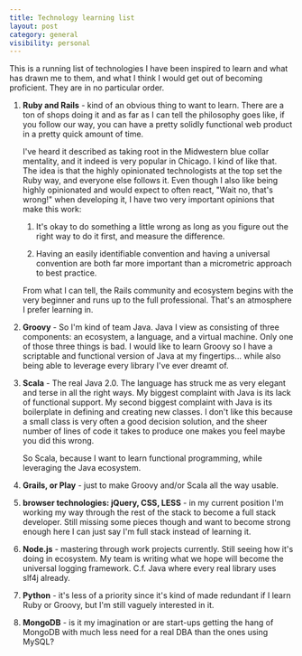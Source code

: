 ```yaml
---
title: Technology learning list
layout: post
category: general
visibility: personal
---
```


This is a running list of technologies I have been inspired to learn and what has drawn me to them, and what I think I would get out of becoming proficient. They are in no particular order.

1. **Ruby and Rails** - kind of an obvious thing to want to learn. There are a ton of shops doing it and as far as I can tell the philosophy goes like, if you follow our way, you can have a pretty solidly functional web product in a pretty quick amount of time.

    I've heard it described as taking root in the Midwestern blue collar mentality, and it indeed is very popular in Chicago. I kind of like that. The idea is that the highly opinionated technologists at the top set the Ruby way, and everyone else follows it. Even though I also like being highly opinionated and would expect to often react, "Wait no, that's wrong!" when developing it, I have two very important opinions that make this work:

    1. It's okay to do something a little wrong as long as you figure out the right way to do it first, and measure the difference.

    2. Having an easily identifiable convention and having a universal convention are both far more important than a micrometric approach to best practice.

    From what I can tell, the Rails community and ecosystem begins with the very beginner and runs up to the full professional. That's an atmosphere I prefer learning in.

2. **Groovy** - So I'm kind of team Java. Java I view as consisting of three components: an ecosystem, a language, and a virtual machine. Only one of those three things is bad. I would like to learn Groovy so I have a scriptable and functional version of Java at my fingertips...  while also being able to leverage every library I've ever dreamt of.

3. **Scala** - The real Java 2.0. The language has struck me as very elegant and terse in all the right ways. My biggest complaint with Java is its lack of functional support. My second biggest complaint with Java is its boilerplate in defining and creating new classes. I don't like this because a small class is very often a good decision solution, and the sheer number of lines of code it takes to produce one makes you feel maybe you did this wrong.

    So Scala, because I want to learn functional programming, while leveraging the Java ecosystem.

4. **Grails, or Play** - just to make Groovy and/or Scala all the way usable.

5. **browser technologies: jQuery, CSS, LESS** - in my current position I'm working my way through the rest of the stack to become a full stack developer. Still missing some pieces though and want to become strong enough here I can just say I'm full stack instead of learning it.

6. **Node.js** - mastering through work projects currently. Still seeing how it's doing in ecosystem. My team is writing what we hope will become the universal logging framework. C.f. Java where every real library uses slf4j already.

7. **Python** - it's less of a priority since it's kind of made redundant if I learn Ruby or Groovy, but I'm still vaguely interested in it.

8. **MongoDB** - is it my imagination or are start-ups getting the hang of MongoDB with much less need for a real DBA than the ones using MySQL?
